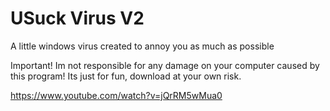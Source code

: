 # USuck Virus V2
 A little windows virus created to annoy you as much as possible

Important! Im not responsible for any damage on your computer caused by this program! Its just for fun, download at your own risk.

https://www.youtube.com/watch?v=jQrRM5wMua0
